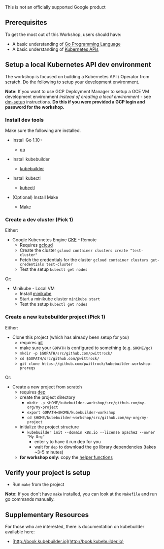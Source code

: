 This is not an officially supported Google product

## Prerequisites

To get the most out of this Workshop, users should have:

- A basic understanding of [Go Programming Language](https://golang.org/)
- A basic understanding of [Kubernetes APIs](https://kubernetes.io/docs/user-journeys/users/application-developer/foundational/#section-2)

## Setup a local Kubernetes API dev environment

The workshop is focused on building a Kubernetes API / Operator from scratch.  Do the following to setup your
development environment.

**Note:** If you want to use GCP Deployment Manager to setup a GCE VM development environment *instead of creating a local
environment* - see [dm-setup](dm-setup/README.md) instructions.  **Do this if you were provided a GCP login and
password for the workshop.**

### Install dev tools

Make sure the following are installed.

- Install Go 1.10+
  - [go](https://golang.org/)

- Install kubebuilder
  - [kubebuilder](https://book.kubebuilder.io/getting_started/installation_and_setup.html)  

- Install kubectl
  - [kubectl](https://kubernetes.io/docs/tasks/tools/install-kubectl/#install-kubectl)
  
- (Optional) Install Make
  - [Make](https://www.gnu.org/software/make/)

### Create a dev cluster (Pick 1)

Either:

- Google Kubernetes Engine [GKE](https://cloud.google.com/kubernetes-engine/) - Remote
  - Requires [gcloud](https://cloud.google.com/sdk/gcloud/)
  - Create the cluster `gcloud container clusters create "test-cluster"`
  - Fetch the credentials for the cluster `gcloud container clusters get-credentials test-cluster`
  - Test the setup `kubectl get nodes`

Or:

- Minikube - Local VM
  - Install [minikube](https://github.com/kubernetes/minikube)
  - Start a minikube cluster `minikube start`
  - Test the setup `kubectl get nodes`

### Create a new kubebuilder project (Pick 1)

Either:

- Clone this project (which has already been setup for you)
  - requires [git](https://git-scm.com/downloads)
  - make sure your `GOPATH` is configured to something (e.g. `$HOME/go`)
  - `mkdir -p $GOPATH/src/github.com/pwittrock/`
  - `cd $GOPATH/src/github.com/pwittrock/`
  - `git clone https://github.com/pwittrock/kubebuilder-workshop-prereqs`

Or:

- Create a new project from scratch
    - requires [dep](https://github.com/golang/dep)
    - create the project directory
        - `mkdir -p $HOME/kubebuilder-workshop/src/github.com/my-org/my-project`
        - `export GOPATH=$HOME/kubebuilder-workshop`
        - `cd $HOME/kubebuilder-workshop/src/github.com/my-org/my-project`
    - initialize the project structure
        - `kubebuilder init --domain k8s.io --license apache2 --owner "My Org"`
          - enter `y` to have it run dep for you
          - wait for `dep` to download the go library dependencies (takes ~3-5 minutes)
    - **for workshop only:** copy the [helper functions](https://github.com/pwittrock/kubebuilder-workshop-prereqs/blob/master/pkg/util/util.go)

## Verify your project is setup

- Run `make` from the project

**Note:** If you don't have `make` installed, you can look at the `Makefile` and run go commands manually.

## Supplementary Resources

For those who are interested, there is documentation on kubebuilder available here:

- [http://book.kubebuilder.io](http://book.kubebuilder.io)

